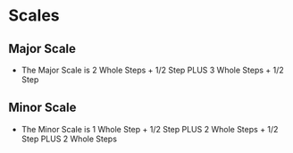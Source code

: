 # Scales

## Major Scale

* The Major Scale is 2 Whole Steps + 1/2 Step PLUS 3 Whole Steps + 1/2 Step

## Minor Scale

* The Minor Scale is 1 Whole Step + 1/2 Step PLUS 2 Whole Steps + 1/2 Step PLUS 2 Whole Steps